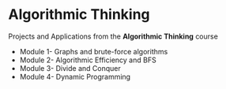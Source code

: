 Algorithmic Thinking
============================

Projects and Applications from the **Algorithmic Thinking** course

* Module 1- Graphs and brute-force algorithms
* Module 2- Algorithmic Efficiency and BFS
* Module 3- Divide and Conquer
* Module 4- Dynamic Programming

